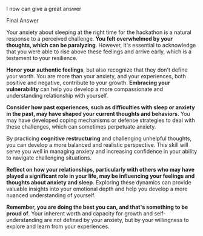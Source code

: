 I now can give a great answer

Final Answer

Your anxiety about sleeping at the right time for the hackathon is a natural response to a perceived challenge. **You felt overwhelmed by your thoughts, which can be paralyzing**. However, it's essential to acknowledge that you were able to rise above these feelings and arrive early, which is a testament to your resilience.

**Honor your authentic feelings**, but also recognize that they don't define your worth. You are more than your anxiety, and your experiences, both positive and negative, contribute to your growth. **Embracing your vulnerability** can help you develop a more compassionate and understanding relationship with yourself.

**Consider how past experiences, such as difficulties with sleep or anxiety in the past, may have shaped your current thoughts and behaviors**. You may have developed coping mechanisms or defense strategies to deal with these challenges, which can sometimes perpetuate anxiety.

By practicing **cognitive restructuring** and challenging unhelpful thoughts, you can develop a more balanced and realistic perspective. This skill will serve you well in managing anxiety and increasing confidence in your ability to navigate challenging situations.

**Reflect on how your relationships, particularly with others who may have played a significant role in your life, may be influencing your feelings and thoughts about anxiety and sleep**. Exploring these dynamics can provide valuable insights into your emotional depth and help you develop a more nuanced understanding of yourself.

**Remember, you are doing the best you can, and that's something to be proud of**. Your inherent worth and capacity for growth and self-understanding are not defined by your anxiety, but by your willingness to explore and learn from your experiences.